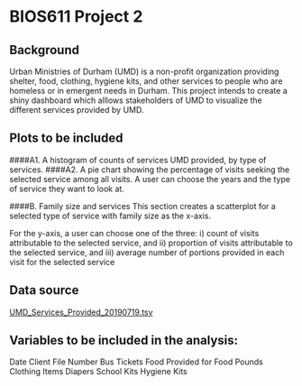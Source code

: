 # BIOS611 Project 2 

[Project URL]: (https://yench.shinyapps.io/project_2/)

## Background
Urban Ministries of Durham (UMD) is a non-profit organization providing shelter, food, clothing, hygiene kits, and other services to people who are homeless or in emergent needs in Durham. This project intends to create a shiny dashboard which alllows stakeholders of UMD to visualize the different services provided by UMD.   

## Plots to be included
####A1. A histogram of counts of services UMD provided, by type of services.
####A2. A pie chart showing the percentage of visits seeking the selected service among all visits. 
A user can choose the years and the type of service they want to look at.

####B. Family size and services
This section creates a scatterplot for a selected type of service with family size as the x-axis.
  
For the y-axis, a user can choose one of the three: 
i) count of visits attributable to the selected service, and
ii) proportion of visits attributable to the selected service, and
iii) average number of portions provided in each visit for the selected service


## Data source
[UMD_Services_Provided_20190719.tsv](https://github.com/datasci611/bios611-projects-fall-2019-yench/blob/master/project_2/data/UMD_Services_Provided_20190719.tsv.txt)


## Variables to be included in the analysis:
  Date
  Client File Number
  Bus Tickets
  Food Provided for
  Food Pounds
  Clothing Items
  Diapers
  School Kits
  Hygiene Kits